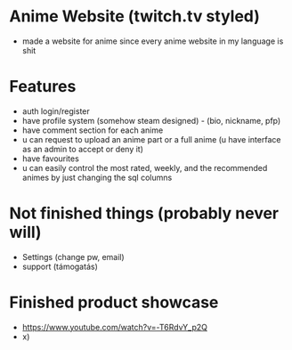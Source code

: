 # Anime Website (twitch.tv styled)

- made a website for anime since every anime website in my language is shit

# Features

- auth login/register
- have profile system (somehow steam designed) - (bio, nickname, pfp)
- have comment section for each anime
- u can request to upload an anime part or a full anime (u have interface as an admin to accept or deny it)
- have favourites
- u can easily control the most rated, weekly, and the recommended animes by just changing the sql columns

# Not finished things (probably never will)

- Settings (change pw, email)
- support (támogatás)

# Finished product showcase

- https://www.youtube.com/watch?v=-T6RdvY_p2Q
- x)
